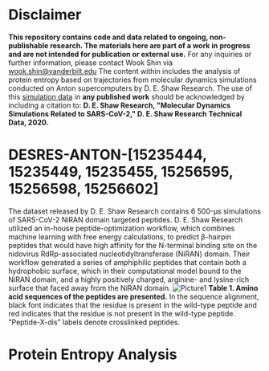 # Disclaimer
**This repository contains code and data related to ongoing, non-publishable research. The materials here are part of a work in progress and are not intended for publication or external use.**
For any inquiries or further information, please contact Wook Shin via wook.shin@vanderbilt.edu
The content within includes the analysis of protein entropy based on trajectories from molecular dynamics simulations conducted on Anton supercomputers by D. E. Shaw Research. The use of this [simulation data](https://www.deshawresearch.com/downloads/download_trajectory_sarscov2.cgi/) in **any published work** should be acknowledged by including a citation to: **D. E. Shaw Research, "Molecular Dynamics Simulations Related to SARS-CoV-2," D. E. Shaw Research Technical Data, 2020.**

# DESRES-ANTON-[15235444, 15235449, 15235455, 15256595, 15256598, 15256602]
The dataset released by D. E. Shaw Research contains 6 500-μs simulations of SARS-CoV-2 NiRAN domain targeted peptides. D. E. Shaw Research utilized an in-house peptide-optimization workflow, which combines machine learning with free energy calculations, to predict β-hairpin peptides that would have high affinity for the N-terminal binding site on the nidovirus RdRp-associated nucleotidyltransferase (NiRAN) domain. Their workflow generated a series of amphiphilic peptides that contain both a hydrophobic surface, which in their computational model bound to the NiRAN domain, and a highly positively charged, arginine- and lysine-rich surface that faced away from the NiRAN domain.
![Picture1](https://github.com/rshin1209/desres/assets/25111091/ee9d10e4-506a-4598-af60-1792365ea567)
**Table 1. Amino acid sequences of the peptides are presented.** In the sequence alignment, black font indicates that the residue is present in the wild-type peptide and red indicates that the residue is not present in the wild-type peptide. "Peptide-X-dis" labels denote crosslinked peptides.

# Protein Entropy Analysis
